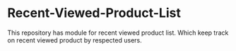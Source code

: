 # Recent-Viewed-Product-List
This repository has module for recent viewed product list. Which keep track on recent viewed product by respected users. 
